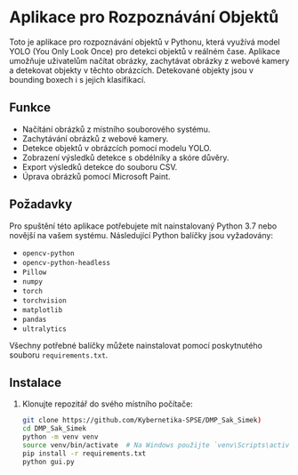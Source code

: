 # Aplikace pro Rozpoznávání Objektů

Toto je aplikace pro rozpoznávání objektů v Pythonu, která využívá model YOLO (You Only Look Once) pro detekci objektů v reálném čase. Aplikace umožňuje uživatelům načítat obrázky, zachytávat obrázky z webové kamery a detekovat objekty v těchto obrázcích. Detekované objekty jsou v bounding boxech i s jejich klasifikací.

## Funkce

- Načítání obrázků z místního souborového systému.
- Zachytávání obrázků z webové kamery.
- Detekce objektů v obrázcích pomocí modelu YOLO.
- Zobrazení výsledků detekce s obdélníky a skóre důvěry.
- Export výsledků detekce do souboru CSV.
- Úprava obrázků pomocí Microsoft Paint.

## Požadavky

Pro spuštění této aplikace potřebujete mít nainstalovaný Python 3.7 nebo novější na vašem systému. Následující Python balíčky jsou vyžadovány:

- `opencv-python`
- `opencv-python-headless`
- `Pillow`
- `numpy`
- `torch`
- `torchvision`
- `matplotlib`
- `pandas`
- `ultralytics`

Všechny potřebné balíčky můžete nainstalovat pomocí poskytnutého souboru `requirements.txt`.

## Instalace

1. Klonujte repozitář do svého místního počítače:

   ```bash
   git clone https://github.com/Kybernetika-SPSE/DMP_Sak_Simek)
   cd DMP_Sak_Simek
   python -m venv venv
   source venv/bin/activate  # Na Windows použijte `venv\Scripts\activate`
   pip install -r requirements.txt
   python gui.py
